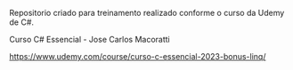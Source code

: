 Repositorio criado para treinamento realizado conforme o curso da Udemy de C#. 

Curso C# Essencial - Jose Carlos Macoratti

https://www.udemy.com/course/curso-c-essencial-2023-bonus-linq/
